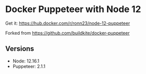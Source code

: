 # Docker Puppeteer with Node 12
Get it: https://hub.docker.com/r/ronn23/node-12-puppeteer

Forked from https://github.com/buildkite/docker-puppeteer

## Versions
- Node: 12.16.1
- Puppeteer: 2.1.1
